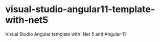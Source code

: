 # visual-studio-angular11-template-with-net5
Visual Studio Angular template with .Net 5 and Angular 11
